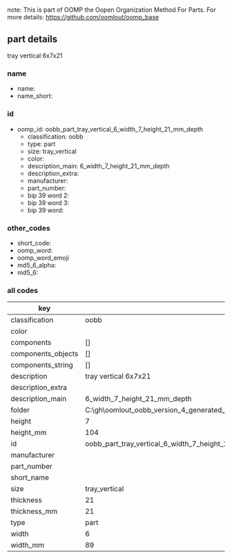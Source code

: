 #   

note: This is part of OOMP the Oopen Organization Method For Parts. For more details: https://github.com/oomlout/oomp_base

##  part details



tray vertical 6x7x21

### name
* name: 
* name_short: 
### id
* oomp_id: oobb_part_tray_vertical_6_width_7_height_21_mm_depth
  * classification: oobb
  * type: part
  * size: tray_vertical
  * color: 
  * description_main: 6_width_7_height_21_mm_depth
  * description_extra: 
  * manufacturer: 
  * part_number: 
  * bip 39 word 2: 
  * bip 39 word 3: 
  * bip 39 word: 

### other_codes
* short_code: 
* oomp_word: 
* oomp_word_emoji 
* md5_6_alpha: 
* md5_6: 









### all codes 
| key | value |  
| --- | --- |  
| classification | oobb |  
| color |  |  
| components | [] |  
| components_objects | [] |  
| components_string | [] |  
| description | tray vertical 6x7x21 |  
| description_extra |  |  
| description_main | 6_width_7_height_21_mm_depth |  
| folder | C:\gh\oomlout_oobb_version_4_generated_parts\things\oobb_part_tray_vertical_6_width_7_height_21_mm_depth |  
| height | 7 |  
| height_mm | 104 |  
| id | oobb_part_tray_vertical_6_width_7_height_21_mm_depth |  
| manufacturer |  |  
| part_number |  |  
| short_name |  |  
| size | tray_vertical |  
| thickness | 21 |  
| thickness_mm | 21 |  
| type | part |  
| width | 6 |  
| width_mm | 89 |  
